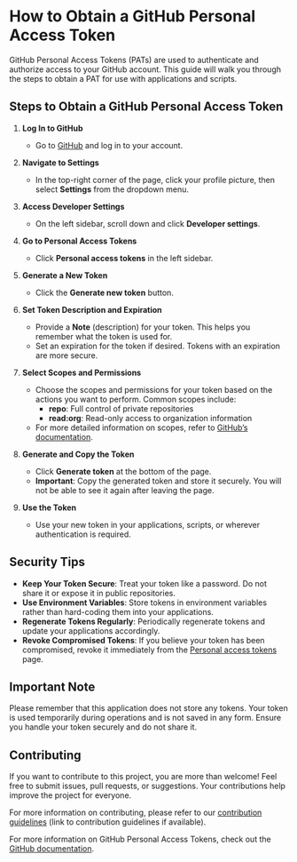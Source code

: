 # How to Obtain a GitHub Personal Access Token

GitHub Personal Access Tokens (PATs) are used to authenticate and authorize access to your GitHub account. This guide will walk you through the steps to obtain a PAT for use with applications and scripts.

## Steps to Obtain a GitHub Personal Access Token

1. **Log In to GitHub**
   - Go to [GitHub](https://github.com) and log in to your account.

2. **Navigate to Settings**
   - In the top-right corner of the page, click your profile picture, then select **Settings** from the dropdown menu.

3. **Access Developer Settings**
   - On the left sidebar, scroll down and click **Developer settings**.

4. **Go to Personal Access Tokens**
   - Click **Personal access tokens** in the left sidebar.

5. **Generate a New Token**
   - Click the **Generate new token** button.

6. **Set Token Description and Expiration**
   - Provide a **Note** (description) for your token. This helps you remember what the token is used for.
   - Set an expiration for the token if desired. Tokens with an expiration are more secure.

7. **Select Scopes and Permissions**
   - Choose the scopes and permissions for your token based on the actions you want to perform. Common scopes include:
     - **repo**: Full control of private repositories
     - **read:org**: Read-only access to organization information
   - For more detailed information on scopes, refer to [GitHub’s documentation](https://docs.github.com/en/github/authenticating-to-github/creating-a-personal-access-token).

8. **Generate and Copy the Token**
   - Click **Generate token** at the bottom of the page.
   - **Important**: Copy the generated token and store it securely. You will not be able to see it again after leaving the page.

9. **Use the Token**
   - Use your new token in your applications, scripts, or wherever authentication is required.

## Security Tips

- **Keep Your Token Secure**: Treat your token like a password. Do not share it or expose it in public repositories.
- **Use Environment Variables**: Store tokens in environment variables rather than hard-coding them into your applications.
- **Regenerate Tokens Regularly**: Periodically regenerate tokens and update your applications accordingly.
- **Revoke Compromised Tokens**: If you believe your token has been compromised, revoke it immediately from the [Personal access tokens](https://github.com/settings/tokens) page.

## Important Note

Please remember that this application does not store any tokens. Your token is used temporarily during operations and is not saved in any form. Ensure you handle your token securely and do not share it.

## Contributing

If you want to contribute to this project, you are more than welcome! Feel free to submit issues, pull requests, or suggestions. Your contributions help improve the project for everyone.

For more information on contributing, please refer to our [contribution guidelines](#) (link to contribution guidelines if available).

For more information on GitHub Personal Access Tokens, check out the [GitHub documentation](https://docs.github.com/en/github/authenticating-to-github/creating-a-personal-access-token).

